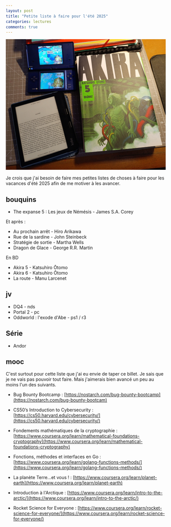 ```yaml
---
layout: post
title: "Petite liste à faire pour l'été 2025"
categories: lectures
comments: true
---
```


![ete 2025](https://github.com/homeostasie/bouquins/raw/master/_pics/blog/2025/pro-vac-ete-2025.jpg)

Je crois que j'ai besoin de faire mes petites listes de choses à faire pour les vacances d'été 2025 afin de me motiver à les avancer. 

## bouquins

* The expanse 5 : Les jeux de Némésis - James S.A. Corey

Et après : 

* Au prochain arrêt - Hiro Arikawa
* Rue de la sardine - John Steinbeck
* Stratégie de sortie - Martha Wells
* Dragon de Glace - George R.R. Martin

En BD

* Akira 5 - Katsuhiro Ōtomo
* Akira 6 - Katsuhiro Ōtomo
* La route - Manu Larcenet

## jv

* DQ4 - nds
* Portal 2 - pc
* Oddworld : l'exode d'Abe - ps1 / r3

## Série

* Andor

## mooc

C'est surtout pour cette liste que j'ai eu envie de taper ce billet. Je sais que je ne vais pas pouvoir tout faire. Mais j'aimerais bien avancé un peu au moins l'un des suivants. 


* Bug Bounty Bootcamp :  [https://nostarch.com/bug-bounty-bootcamp](https://nostarch.com/bug-bounty-bootcam)
* CS50’s Introduction to Cybersecurity : [https://cs50.harvard.edu/cybersecurity/](https://cs50.harvard.edu/cybersecurity/)
* Fondements mathématiques de la cryptographie : [https://www.coursera.org/learn/mathematical-foundations-cryptography](https://www.coursera.org/learn/mathematical-foundations-cryptography)
* Fonctions, méthodes et interfaces en Go : [https://www.coursera.org/learn/golang-functions-methods/](https://www.coursera.org/learn/golang-functions-methods/)

* La planète Terre...et vous ! : [https://www.coursera.org/learn/planet-earth](https://www.coursera.org/learn/planet-earth)
* Introduction à l'Arctique : [https://www.coursera.org/learn/intro-to-the-arctic/](https://www.coursera.org/learn/intro-to-the-arctic/)
* Rocket Science for Everyone : [https://www.coursera.org/learn/rocket-science-for-everyone/](https://www.coursera.org/learn/rocket-science-for-everyone/)

